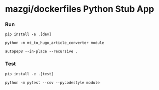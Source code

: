 # mazgi/dockerfiles Python Stub App

### Run

```shellsession
pip install -e .[dev]
```

```shellsession
python -m mt_to_hugo_article_converter module
```

```shellsession
autopep8 --in-place --recursive .
```

### Test

```shellsession
pip install -e .[test]
```

```shellsession
python -m pytest --cov --pycodestyle module
```
